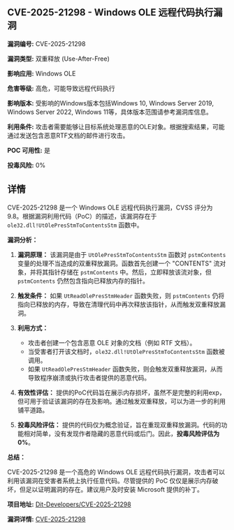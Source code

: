 ## CVE-2025-21298 - Windows OLE 远程代码执行漏洞

**漏洞编号:** CVE-2025-21298

**漏洞类型:** 双重释放 (Use-After-Free)

**影响应用:** Windows OLE

**危害等级:** 高危，可能导致远程代码执行

**影响版本:** 受影响的Windows版本包括Windows 10, Windows Server 2019, Windows Server 2022, Windows 11等，具体版本范围请参考漏洞库信息。

**利用条件:** 攻击者需要能够让目标系统处理恶意的OLE对象。根据搜索结果，可能通过发送包含恶意RTF文档的邮件进行攻击。

**POC 可用性:** 是

**投毒风险:** 0%

## 详情

CVE-2025-21298 是一个 Windows OLE 远程代码执行漏洞，CVSS 评分为 9.8。根据漏洞利用代码（PoC）的描述，该漏洞存在于 `ole32.dll!UtOlePresStmToContentsStm` 函数中。 

**漏洞分析：**

1.  **漏洞原理：** 该漏洞是由于 `UtOlePresStmToContentsStm` 函数对 `pstmContents` 变量的处理不当造成的双重释放漏洞。函数首先创建一个 "CONTENTS" 流对象，并将其指针存储在 `pstmContents` 中。然后，立即释放该流对象，但 `pstmContents` 仍然包含指向已释放内存的指针。

2.  **触发条件：** 如果 `UtReadOlePresStmHeader` 函数失败，则 `pstmContents` 仍将指向已释放的内存，导致在清理代码中再次释放该指针，从而触发双重释放漏洞。

3.  **利用方式：**
    *   攻击者创建一个包含恶意 OLE 对象的文档（例如 RTF 文档）。
    *   当受害者打开该文档时，`ole32.dll!UtOlePresStmToContentsStm` 函数被调用。
    *   如果 `UtReadOlePresStmHeader` 函数失败，则会触发双重释放漏洞，从而导致程序崩溃或执行攻击者提供的恶意代码。

4. **有效性评估：** 提供的PoC代码旨在展示内存损坏，虽然不是完整的利用exp，但可用于验证该漏洞的存在及影响。通过触发双重释放，可以为进一步的利用铺平道路。

5.  **投毒风险评估：**  提供的代码仅为概念验证，旨在重现双重释放漏洞。代码的功能相对简单，没有发现作者隐藏的恶意代码或后门。因此，**投毒风险评估为 0%**。

**总结：**

CVE-2025-21298 是一个高危的 Windows OLE 远程代码执行漏洞，攻击者可以利用该漏洞在受害者系统上执行任意代码。尽管提供的 PoC 仅仅是展示内存破坏，但足以证明漏洞的存在。建议用户及时安装 Microsoft 提供的补丁。

**项目地址:** [Dit-Developers/CVE-2025-21298](https://github.com/Dit-Developers/CVE-2025-21298)

**漏洞详情:** [CVE-2025-21298](https://nvd.nist.gov/vuln/detail/CVE-2025-21298)